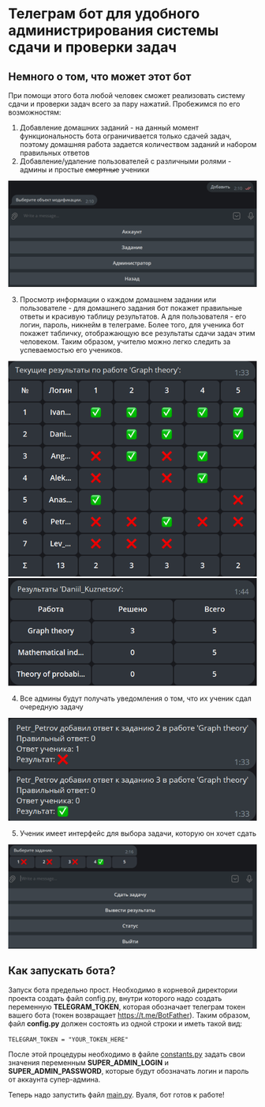 # Телеграм бот для удобного администрирования системы сдачи и проверки задач

## Немного о том, что может этот бот

При помощи этого бота любой человек сможет реализовать систему сдачи и проверки задач
всего за пару нажатий. Пробежимся по его возможностям:

1) Добавление домашних заданий - на данный момент функциональность бота ограничивается только сдачей задач, 
поэтому домашняя работа задается количеством заданий и набором правильных ответов
2) Добавление/удаление пользователей с различными ролями - админы и простые ~~смертные~~ ученики

![Добавление информации](readme_pictures/add_info.png)

3) Просмотр информации о каждом домашнем задании или пользователе - для домашнего задания бот покажет правильные ответы
и красивую таблицу результатов. А для пользователя - его логин, пароль, никнейм в телеграме. Более того, для ученика бот покажет табличку, 
отображающую все результаты сдачи задач этим человеком. Таким образом, учителю можно легко следить за успеваемостью его учеников.

![Табличка результатов](readme_pictures/results_for_the_homework.png)
![Результаты отдельного пользователя](readme_pictures/results_of_the_user.png)

4) Все админы будут получать уведомления о том, что их ученик сдал очередную задачу

![Уведомления](readme_pictures/notification.png)

5) Ученик имеет интерфейс для выбора задачи, которую он хочет сдать

![Выбор задачи](readme_pictures/send_task.png)

## Как запускать бота?

Запуск бота предельно прост. Необходимо в корневой директории проекта создать файл config.py, внутри которого надо создать 
переменную **TELEGRAM_TOKEN**, которая обозначает телеграм токен вашего бота (токен возвращает https://t.me/BotFather).
Таким образом, файл **config.py** должен состоять из одной строки и иметь такой вид:

`TELEGRAM_TOKEN = "YOUR_TOKEN_HERE"`

После этой процедуры необходимо в файле [constants.py](./constants.py) задать свои значения переменным **SUPER_ADMIN_LOGIN**
и **SUPER_ADMIN_PASSWORD**, которые будут обозначать логин и пароль от аккаунта супер-админа. 

Теперь надо запустить файл [main.py](./main.py). Вуаля, бот готов к работе!